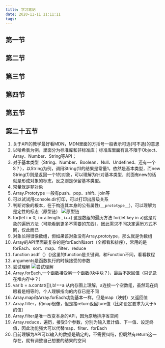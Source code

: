 ```yaml
---
title: 学习笔记
date: 2020-11-11 11:11:11
tags:
---
```

## 第一节

## 第二节

## 第三节

## 第四节

## 第五节

## 第二十五节
1. 关于API的教学最好看MDN，MDN里面的方括号一般表示可选(可不选)的意思
2. 以哈希表为例，里面分为标准库和非标准库；标准库里面有且不限于Object、Array、Number、String等API；
3. 对于基本类型（String、Number、Boolean、Null、Undefined、还有一个S？），以String为例，调用String(1)的结果是常量1，依然是基本类型，而new String(1)则是返回一个1的对象，可以理解为针对基本类型，前面有new的话就是形成对象的标志，反之则是保留基本类型。
4. 常量就是非对象
5. Array.Prototype 一般有push、pop、shift、join等
6. 可以试试用console.dir打印，可以打印出层级关系
7. 判断对象的根本，在于构造其本身的公有属性(`__prototype__`)，可以理解为是定性的标志（原型链）
    <img src="./原型链.JPG" alt="原型链"> 
8. for(let i = 0, i = a.length , i++) 这是数组的遍历方法
   for(let key in a)这是对象的遍历方法（可能看到更多不需要的东西），因此需求不同决定遍历方式不同，仅此而已
9. 对象长得很像数组，但如果该对象没有Array.prototype，那么就是伪数组
10. Array的API里面最复杂的是forEach和sort（全都看和排序），常用的是forEach、sort、map、filter、reduce
11. function asdf（）{}这里的function是关键词，和Function不同，看看教程
12. arguments是函数执行的时候接受的参数
13. 尝试理解
    <img src="./尝试理解.JPG" alt="尝试理解">
14. Array.forEach,一个函数接受另一个函数(块中块？)，最后不返回值（只记录在堆内存中？）
15. var b = a.contat([]),b!==a 从内存图上理解，a连接一个空数组，虽然现在肉眼看是相等的，个人理解指向的内存已是不同    
16. Array.map和Array.forEach功能基本一样，但是map（映射）又返回值
16. Array.filter，和map很像，但是接return返回ture值（比如设定要求为大于5的值）
17. Array.filter是唯一改变本身的API，因为原地排序省空间
18. Array.reduce，遍历，接受3个参数，分别为输入累计值、下一值、设定终值，因此功能强大可以代替map、filter、forEach
19. 目前理解为API可以输入的数据是确定的，不需要纠结，但既然有return这一存在，就有调整自己想要的结果的空间


